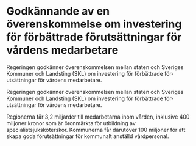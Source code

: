 # Godkännande av en överenskommelse om investering för förbättrade förutsättningar för vårdens medarbetare

Regeringen godkänner överenskommelsen mellan staten och Sveriges Kommuner och Landsting (SKL) om investering för förbättrade för­utsättningar för vårdens medarbetare.

Regeringen godkänner överenskommelsen mellan staten och Sveriges Kommuner och Landsting (SKL) om investering för förbättrade för­utsättningar för vårdens medarbetare.

Regionerna får 3,2 miljarder till medarbetarna inom vården, inklusive 400 miljoner kronor som är öronmärkta för utbildning av specialistsjuksköterskor. Kommunerna får därutöver 100 miljoner för att skapa goda förutsättningar för kommunalt anställd vårdpersonal.
